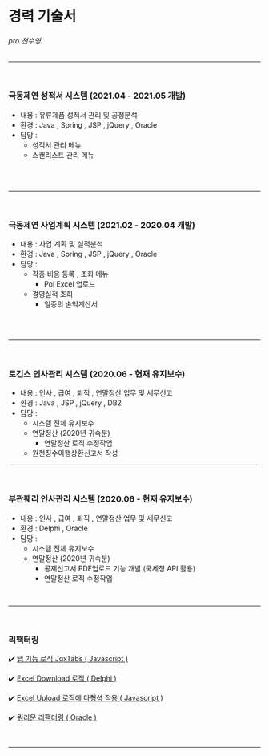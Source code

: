 # 경력 기술서                                        
######                                                       pro.천수영

-----------------------------------------------------------------------
</br>     

### 극동제연 성적서 시스템 (2021.04 - 2021.05 개발)

  - 내용 : 유류제품 성적서 관리 및 공정분석
  - 환경 : Java , Spring , JSP , jQuery , Oracle
  - 담당 :  
       - 성적서 관리 메뉴
       - 스캔리스트 관리 메뉴
 

</br></br>      

-----------------------------------------------------------------------
</br>     

### 극동제연 사업계획 시스템 (2021.02 - 2020.04 개발)

  - 내용 : 사업 계획 및 실적분석
  - 환경 : Java , Spring , JSP , jQuery , Oracle
  - 담당 :
      - 각종 비용 등록 , 조회 메뉴
          * Poi Excel 업로드
      - 경영실적 조회
          * 일종의 손익계산서


     
</br></br>   
          
 -----------------------------------------------------------------------
</br>     
     
### 로긴스 인사관리 시스템 (2020.06 - 현재 유지보수)

   - 내용 : 인사 , 급여 , 퇴직 , 연말정산 업무 및 세무신고
   - 환경 : Java , JSP , jQuery , DB2
   - 담당 :  
        - 시스템 전체 유지보수
        - 연말정산 (2020년 귀속분)
             * 연말정산 로직 수정작업
        - 원천징수이행상환신고서 작성
 
      
-----------------------------------------------------------------------
</br>     
     
### 부관훼리 인사관리 시스템 (2020.06 - 현재 유지보수)

   - 내용 : 인사 , 급여 , 퇴직 , 연말정산 업무 및 세무신고
   - 환경 : Delphi , Oracle
   - 담당 :  
        - 시스템 전체 유지보수
        - 연말정산 (2020년 귀속분)
             * 공제신고서 PDF업로드 기능 개발 (국세청 API 활용)
             * 연말정산 로직 수정작업



</br>   
   
-----------------------------------------------------------------------
</br>     
     
### 리팩터링


:heavy_check_mark: <a  href="https://github.com/kylle17/Refactoring/tree/master/0003.%20%5B%20%20%ED%83%AD%20%EA%B8%B0%EB%8A%A5%20JqxTabs%20%20%5D%5B%20Javascript%20%5D" target="_blank"> 
       탭 기능 로직 JqxTabs ( Javascript ) 
  </a>
  
  
:heavy_check_mark: <a  href="https://github.com/kylle17/Refactoring/blob/master/0001.%20%5B%20%ED%9C%B4%EA%B0%80%20%EA%B3%84%ED%9A%8D%EC%84%9C%20%EC%97%91%EC%85%80%20%EB%8B%A4%EC%9A%B4%EB%A1%9C%EB%93%9C%20%5D%5B%20Excel%20Download%20%5D%5B%20Delphi%20%5D/README.md" target="_blank"> 
        Excel Download 로직 ( Delphi ) 
  </a>
  
  
:heavy_check_mark: <a href="https://github.com/kylle17/Refactoring/blob/master/0002.%20%5B%20Excelupload%20%EB%8B%A4%ED%98%95%EC%84%B1%20%EC%A0%81%EC%9A%A9%20%5D%5B%20Java%20%5D" target="_blank"> 
        Excel Upload 로직에 다형성 적용  ( Javascript )
  </a>


:heavy_check_mark: <a href="https://github.com/kylle17/Refactoring/tree/master/0004.%20%5B%20%20%EA%B2%BD%EC%98%81%EC%8B%A4%EC%A0%81%20%EC%BF%BC%EB%A6%AC%EB%AC%B8%20%20%5D%5B%20SQL%20%5D" target="_blank"> 
       쿼리문 리팩터링 ( Oracle )
</a>


</br>   
   
-----------------------------------------------------------------------

